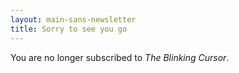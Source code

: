 ```yaml
---
layout: main-sans-newsletter
title: Sorry to see you go
---
```


You are no longer subscribed to _The Blinking Cursor_.
